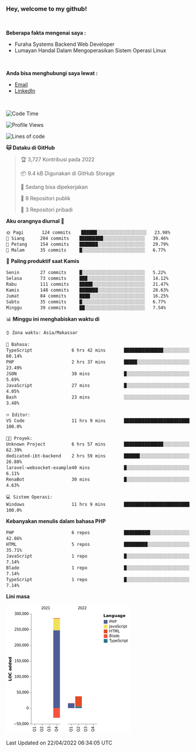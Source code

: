 <h3>Hey, welcome to my github!</h3>

<br>

<p><strong>Beberapa fakta mengenai saya :</strong></p>

<ul>
  <li>Furaha Systems Backend Web Developer</li>
  <li>Lumayan Handal Dalam Mengoperasikan Sistem Operasi Linux</li>
</ul>

<br>

<p><strong>Anda bisa menghubungi saya lewat :</strong></p>

<ul>
  <li><a href="mailto:renaldiapriyanto419@gmail.com">Email</a></li>
  <li><a href="https://www.linkedin.com/in/renaldi-kadang-314314206/">LinkedIn</a></li>
</ul>

<br>

<!--START_SECTION:waka-->
![Code Time](http://img.shields.io/badge/Code%20Time-90%20hrs%2055%20mins-blue)

![Profile Views](http://img.shields.io/badge/Profil%20dilihat-2-blue)

![Lines of code](https://img.shields.io/badge/Sejak%20Hello%20World%20aku%20telah%20menulis-308%20Thousand%20baris%20kode-blue)

**🐱 Dataku di GitHub** 

> 🏆 3,727 Kontribusi pada 2022
 > 
> 📦 9.4 kB Digunakan di GitHub Storage 
 > 
> 💼 Sedang bisa dipekerjakan
 > 
> 📜 8 Repositori publik 
 > 
> 🔑 3 Repositori pribadi  
 > 
**Aku orangnya diurnal 🐤** 

```text
🌞 Pagi       124 commits    ██████░░░░░░░░░░░░░░░░░░░   23.98% 
🌆 Siang      204 commits    █████████░░░░░░░░░░░░░░░░   39.46% 
🌃 Petang     154 commits    ███████░░░░░░░░░░░░░░░░░░   29.79% 
🌙 Malam      35 commits     █░░░░░░░░░░░░░░░░░░░░░░░░   6.77%

```
📅 **Paling produktif saat Kamis** 

```text
Senin        27 commits     █░░░░░░░░░░░░░░░░░░░░░░░░   5.22% 
Selasa       73 commits     ███░░░░░░░░░░░░░░░░░░░░░░   14.12% 
Rabu         111 commits    █████░░░░░░░░░░░░░░░░░░░░   21.47% 
Kamis        148 commits    ███████░░░░░░░░░░░░░░░░░░   28.63% 
Jumat        84 commits     ████░░░░░░░░░░░░░░░░░░░░░   16.25% 
Sabtu        35 commits     █░░░░░░░░░░░░░░░░░░░░░░░░   6.77% 
Minggu       39 commits     ██░░░░░░░░░░░░░░░░░░░░░░░   7.54%

```


📊 **Minggu ini menghabiskan waktu di** 

```text
⌚︎ Zona waktu: Asia/Makassar

💬 Bahasa: 
TypeScript               6 hrs 42 mins       ███████████████░░░░░░░░░░   60.14% 
PHP                      2 hrs 37 mins       █████░░░░░░░░░░░░░░░░░░░░   23.49% 
JSON                     38 mins             █░░░░░░░░░░░░░░░░░░░░░░░░   5.69% 
JavaScript               27 mins             █░░░░░░░░░░░░░░░░░░░░░░░░   4.05% 
Bash                     23 mins             ░░░░░░░░░░░░░░░░░░░░░░░░░   3.48%

🔥 Editor: 
VS Code                  11 hrs 9 mins       █████████████████████████   100.0%

🐱‍💻 Proyek: 
Unknown Project          6 hrs 57 mins       ███████████████░░░░░░░░░░   62.39% 
dedicated-ibt-backend    2 hrs 59 mins       ██████░░░░░░░░░░░░░░░░░░░   26.88% 
laravel-websocket-example40 mins             █░░░░░░░░░░░░░░░░░░░░░░░░   6.11% 
RenaBot                  30 mins             █░░░░░░░░░░░░░░░░░░░░░░░░   4.63%

💻 Sistem Operasi: 
Windows                  11 hrs 9 mins       █████████████████████████   100.0%

```

**Kebanyakan menulis dalam bahasa PHP** 

```text
PHP                      6 repos             ██████████░░░░░░░░░░░░░░░   42.86% 
HTML                     5 repos             █████████░░░░░░░░░░░░░░░░   35.71% 
JavaScript               1 repo              █░░░░░░░░░░░░░░░░░░░░░░░░   7.14% 
Blade                    1 repo              █░░░░░░░░░░░░░░░░░░░░░░░░   7.14% 
TypeScript               1 repo              █░░░░░░░░░░░░░░░░░░░░░░░░   7.14%

```


**Lini masa**

![Chart not found](https://raw.githubusercontent.com/Sylent-Sys/Sylent-Sys/main/charts/bar_graph.png) 


 Last Updated on 22/04/2022 06:34:05 UTC
<!--END_SECTION:waka-->
